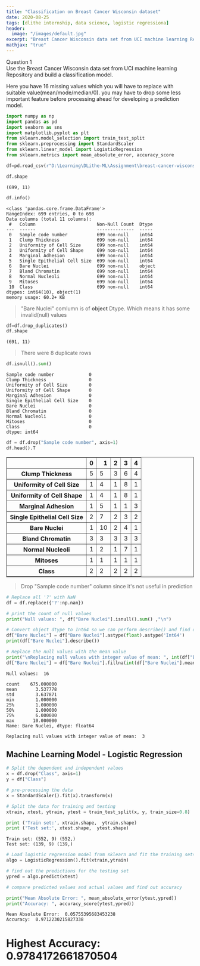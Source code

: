 ```yaml
---
title: "Classification on Breast Cancer Wisconsin dataset"
date: 2020-08-25
tags: [dlithe internship, data science, logistic regressiona]
header:
  image: "/images/default.jpg"
excerpt: "Breast Cancer Wisconsin data set from UCI machine learning Repository and build a classification model."
mathjax: "true"
---
```


Question 1<br>
Use the Breast Cancer Wisconsin data set from UCI machine learning Repository and build a classification model.

Here you have 16 missing values which you will have to replace with suitable value(mean/mode/median/0).
you may have to drop some less important feature before processing ahead for developing a prediction model.


```python
import numpy as np
import pandas as pd
import seaborn as sns
import matplotlib.pyplot as plt
from sklearn.model_selection import train_test_split
from sklearn.preprocessing import StandardScaler
from sklearn.linear_model import LogisticRegression
from sklearn.metrics import mean_absolute_error, accuracy_score
```


```python
df=pd.read_csv(r"D:\Learning\DLithe-ML\Assignment\breast-cancer-wisconsin.csv")
```


```python
df.shape
```

    (699, 11)


```python
df.info()
```

    <class 'pandas.core.frame.DataFrame'>
    RangeIndex: 699 entries, 0 to 698
    Data columns (total 11 columns):
     #   Column                       Non-Null Count  Dtype 
    ---  ------                       --------------  ----- 
     0   Sample code number           699 non-null    int64 
     1   Clump Thickness              699 non-null    int64 
     2   Uniformity of Cell Size      699 non-null    int64 
     3   Uniformity of Cell Shape     699 non-null    int64 
     4   Marginal Adhesion            699 non-null    int64 
     5   Single Epithelial Cell Size  699 non-null    int64 
     6   Bare Nuclei                  699 non-null    object
     7   Bland Chromatin              699 non-null    int64 
     8   Normal Nucleoli              699 non-null    int64 
     9   Mitoses                      699 non-null    int64 
     10  Class                        699 non-null    int64 
    dtypes: int64(10), object(1)
    memory usage: 60.2+ KB
    

> "Bare Nuclei" comlumn is of <strong>object</strong> Dtype. Which means it has some invalid(null) values


```python
df=df.drop_duplicates()
df.shape
```




    (691, 11)



> There were 8 duplicate rows


```python
df.isnull().sum()
```




    Sample code number             0
    Clump Thickness                0
    Uniformity of Cell Size        0
    Uniformity of Cell Shape       0
    Marginal Adhesion              0
    Single Epithelial Cell Size    0
    Bare Nuclei                    0
    Bland Chromatin                0
    Normal Nucleoli                0
    Mitoses                        0
    Class                          0
    dtype: int64




```python
df = df.drop("Sample code number", axis=1)
df.head().T
```




<div>
<style scoped>
    .dataframe tbody tr th:only-of-type {
        vertical-align: middle;
    }

    .dataframe tbody tr th {
        vertical-align: top;
    }

    .dataframe thead th {
        text-align: right;
    }
</style>
<table border="1" class="dataframe">
  <thead>
    <tr style="text-align: right;">
      <th></th>
      <th>0</th>
      <th>1</th>
      <th>2</th>
      <th>3</th>
      <th>4</th>
    </tr>
  </thead>
  <tbody>
    <tr>
      <th>Clump Thickness</th>
      <td>5</td>
      <td>5</td>
      <td>3</td>
      <td>6</td>
      <td>4</td>
    </tr>
    <tr>
      <th>Uniformity of Cell Size</th>
      <td>1</td>
      <td>4</td>
      <td>1</td>
      <td>8</td>
      <td>1</td>
    </tr>
    <tr>
      <th>Uniformity of Cell Shape</th>
      <td>1</td>
      <td>4</td>
      <td>1</td>
      <td>8</td>
      <td>1</td>
    </tr>
    <tr>
      <th>Marginal Adhesion</th>
      <td>1</td>
      <td>5</td>
      <td>1</td>
      <td>1</td>
      <td>3</td>
    </tr>
    <tr>
      <th>Single Epithelial Cell Size</th>
      <td>2</td>
      <td>7</td>
      <td>2</td>
      <td>3</td>
      <td>2</td>
    </tr>
    <tr>
      <th>Bare Nuclei</th>
      <td>1</td>
      <td>10</td>
      <td>2</td>
      <td>4</td>
      <td>1</td>
    </tr>
    <tr>
      <th>Bland Chromatin</th>
      <td>3</td>
      <td>3</td>
      <td>3</td>
      <td>3</td>
      <td>3</td>
    </tr>
    <tr>
      <th>Normal Nucleoli</th>
      <td>1</td>
      <td>2</td>
      <td>1</td>
      <td>7</td>
      <td>1</td>
    </tr>
    <tr>
      <th>Mitoses</th>
      <td>1</td>
      <td>1</td>
      <td>1</td>
      <td>1</td>
      <td>1</td>
    </tr>
    <tr>
      <th>Class</th>
      <td>2</td>
      <td>2</td>
      <td>2</td>
      <td>2</td>
      <td>2</td>
    </tr>
  </tbody>
</table>
</div>



> Drop "Sample code number" column since it's not useful in prediction


```python
# Replace all '?' with NaN
df = df.replace({'?':np.nan})

# print the count of null values
print("Null values: ", df["Bare Nuclei"].isnull().sum() ,"\n")

# Convert object dtype to Int64 so we can perform describe() and find out the mean value
df["Bare Nuclei"] = df["Bare Nuclei"].astype(float).astype('Int64')
print(df["Bare Nuclei"].describe())

# Replace the null values with the mean value
print("\nReplacing null values with integer value of mean: ", int(df["Bare Nuclei"].mean()))
df["Bare Nuclei"] = df["Bare Nuclei"].fillna(int(df["Bare Nuclei"].mean()))
```

    Null values:  16 
    
    count    675.000000
    mean       3.537778
    std        3.637871
    min        1.000000
    25%        1.000000
    50%        1.000000
    75%        6.000000
    max       10.000000
    Name: Bare Nuclei, dtype: float64
    
    Replacing null values with integer value of mean:  3
    

<h2>Machine Learning Model - Logistic Regression</h2>


```python
# Split the dependent and independent values
x = df.drop("Class", axis=1)
y = df["Class"]
```


```python
# pre-processing the data
x = StandardScaler().fit(x).transform(x)
```


```python
# Split the data for training and testing
xtrain, xtest, ytrain, ytest = train_test_split(x, y, train_size=0.8)
```


```python
print ('Train set:', xtrain.shape,  ytrain.shape)
print ('Test set:', xtest.shape,  ytest.shape)
```

    Train set: (552, 9) (552,)
    Test set: (139, 9) (139,)
    


```python
# Load logistic regression model from sklearn and fit the training sets
algo = LogisticRegression().fit(xtrain,ytrain)
```


```python
# find out the predictions for the testing set
ypred = algo.predict(xtest)

# compare predicted values and actual values and find out accuracy

print("Mean Absolute Error: ", mean_absolute_error(ytest,ypred))
print("Accuracy: ", accuracy_score(ytest,ypred))
```

    Mean Absolute Error:  0.05755395683453238
    Accuracy:  0.9712230215827338
    

# Highest Accuracy:  0.9784172661870504
